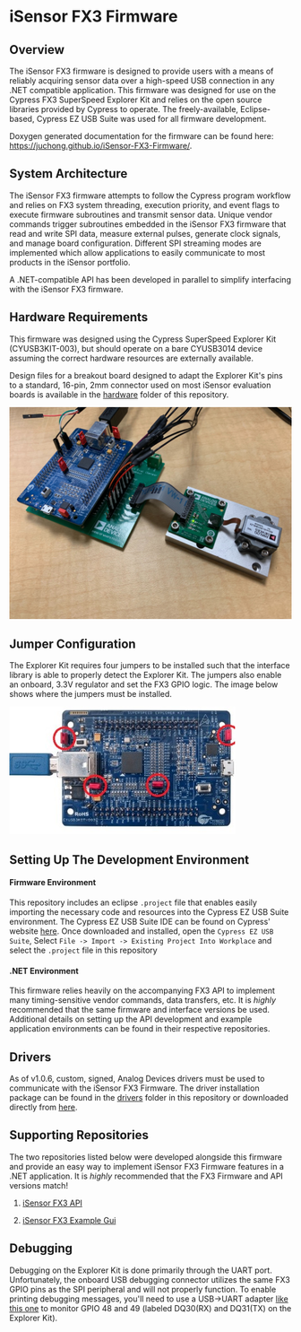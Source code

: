 # iSensor FX3 Firmware

## Overview

The iSensor FX3 firmware is designed to provide users with a means of reliably acquiring sensor data over a high-speed USB connection in any .NET compatible application. This firmware was designed for use on the Cypress FX3 SuperSpeed Explorer Kit and relies on the open source libraries provided by Cypress to operate. The freely-available, Eclipse-based, Cypress EZ USB Suite was used for all firmware development. 

Doxygen generated documentation for the firmware can be found here: https://juchong.github.io/iSensor-FX3-Firmware/.

## System Architecture

The iSensor FX3 firmware attempts to follow the Cypress program workflow and relies on FX3 system threading, execution priority, and event flags to execute firmware subroutines and transmit sensor data. Unique vendor commands trigger subroutines embedded in the iSensor FX3 firmware that read and write SPI data, measure external pulses, generate clock signals, and manage board configuration. Different SPI streaming modes are implemented which allow applications to easily communicate to most products in the iSensor portfolio. 

A .NET-compatible API has been developed in parallel to simplify interfacing with the iSensor FX3 firmware. 

## Hardware Requirements

This firmware was designed using the Cypress SuperSpeed Explorer Kit (CYUSB3KIT-003), but should operate on a bare CYUSB3014 device assuming the correct hardware resources are externally available. 

Design files for a breakout board designed to adapt the Explorer Kit's pins to a standard, 16-pin, 2mm connector used on most iSensor evaluation boards is available in the [hardware](https://github.com/juchong/iSensor-FX3-Firmware/tree/master/hardware) folder of this repository. 

![Cypress FX3 Explorer Kit connected to an ADcmXL3021 evaluation board and module](hardware/pictures/img5.jpg)

## Jumper Configuration

The Explorer Kit requires four jumpers to be installed such that the interface library is able to properly detect the Explorer Kit. The jumpers also enable an onboard, 3.3V regulator and set the FX3 GPIO logic. The image below shows where the jumpers must be installed.

 ![FX3 Jumper Locations](hardware/pictures/JumperLocations.jpg)

## Setting Up The Development Environment

#### Firmware Environment

This repository includes an eclipse `.project` file that enables easily importing the necessary code and resources into the Cypress EZ USB Suite environment. The Cypress EZ USB Suite IDE can be found on Cypress' website [here](https://www.cypress.com/documentation/software-and-drivers/ez-usb-fx3-software-development-kit). Once downloaded and installed, open the `Cypress EZ USB Suite`, Select `File -> Import -> Existing Project Into Workplace` and select the `.project` file in this repository

#### .NET Environment

This firmware relies heavily on the accompanying FX3 API to implement many timing-sensitive vendor commands, data transfers, etc. It is *highly* recommended that the same firmware and interface versions be used. Additional details on setting up the API development and example application environments can be found in their respective repositories. 

## Drivers

As of v1.0.6, custom, signed, Analog Devices drivers must be used to communicate with the iSensor FX3 Firmware. The driver installation package can be found in the [drivers](https://github.com/juchong/iSensor-FX3-Firmware/tree/master/drivers) folder in this repository or downloaded directly from [here](https://github.com/juchong/iSensor-FX3-Firmware/raw/master/drivers/FX3DriverSetup.exe). 

## Supporting Repositories

The two repositories listed below were developed alongside this firmware and provide an easy way to implement iSensor FX3 Firmware features in a .NET application. It is *highly* recommended that the FX3 Firmware and API versions match!

1. [iSensor FX3 API](https://github.com/juchong/iSensor-FX3-API)

2. [iSensor FX3 Example Gui](https://github.com/juchong/iSensor-FX3-ExampleGui)

## Debugging

Debugging on the Explorer Kit is done primarily through the UART port. Unfortunately, the onboard USB debugging connector utilizes the same FX3 GPIO pins as the SPI peripheral and will not properly function. To enable printing debugging messages, you'll need to use a USB->UART adapter [like this one](https://www.amazon.com/ADAFRUIT-Industries-954-Serial-Raspberry/dp/B00DJUHGHI/ref=sr_1_6?keywords=usb+uart&qid=1564080408&s=gateway&sr=8-6) to monitor GPIO 48 and 49 (labeled DQ30(RX) and DQ31(TX) on the Explorer Kit).  
